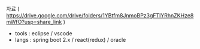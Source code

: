 자료 ( https://drive.google.com/drive/folders/1YBtfm8JnmoBPz3gFTlYRhnZKHze8mWfO?usp=share_link )

- tools : eclipse / vscode
- langs : spring boot 2.x / react(redux) / oracle
